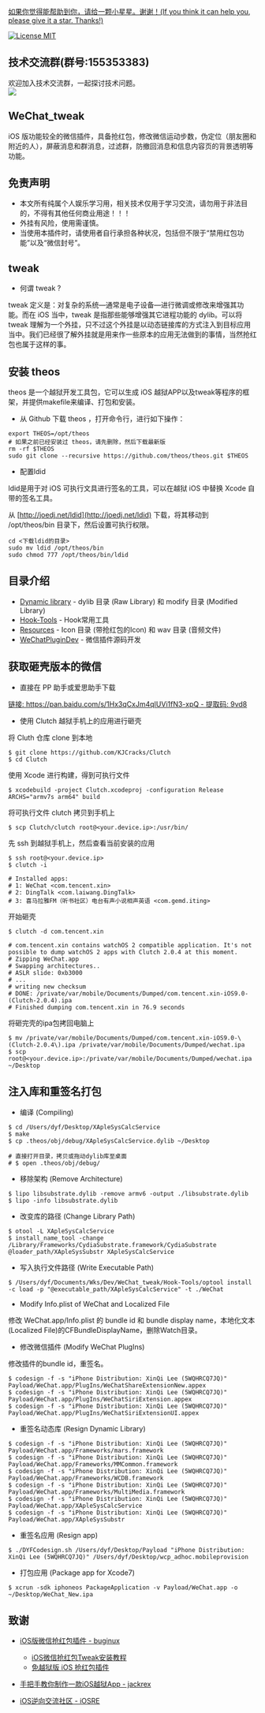 [如果你觉得能帮助到你，请给一颗小星星。谢谢！(If you think it can help you, please give it a star. Thanks!)](https://github.com/dgynfi/WeChat_tweak)

[![License MIT](https://img.shields.io/badge/license-MIT-green.svg?style=flat)](LICENSE)&nbsp;

## 技术交流群(群号:155353383) 

欢迎加入技术交流群，一起探讨技术问题。<br />
![](https://github.com/dgynfi/WeChat_tweak/raw/master/images/qq155353383.jpg)

## WeChat_tweak

 iOS 版功能较全的微信插件，具备抢红包，修改微信运动步数，伪定位（朋友圈和附近的人），屏蔽消息和群消息，过滤群，防撤回消息和信息内容页的背景透明等功能。

## 免责声明

- 本文所有纯属个人娱乐学习用，相关技术仅用于学习交流，请勿用于非法目的，不得有其他任何商业用途！！！
- 外挂有风险，使用需谨慎。
- 当使用本插件时，请使用者自行承担各种状况，包括但不限于“禁用红包功能”以及“微信封号”。

## tweak

- 何谓 tweak ?

tweak 定义是：对复杂的系统—通常是电子设备—进行微调或修改来增强其功能。而在 iOS 当中，tweak 是指那些能够增强其它进程功能的 dylib。可以将 tweak 理解为一个外挂，只不过这个外挂是以动态链接库的方式注入到目标应用当中。我们已经很了解外挂就是用来作一些原本的应用无法做到的事情，当然抢红包也属于这样的事。

## 安装 theos

theos 是一个越狱开发工具包，它可以生成 iOS 越狱APP以及tweak等程序的框架，并提供makefile来编译、打包和安装。

- 从 Github 下载 theos ，打开命令行，进行如下操作：
```
export THEOS=/opt/theos
# 如果之前已经安装过 theos，请先删除，然后下载最新版
rm -rf $THEOS
sudo git clone --recursive https://github.com/theos/theos.git $THEOS
```

- 配置ldid

ldid是用于对 iOS 可执行文具进行签名的工具，可以在越狱 iOS 中替换 Xcode 自带的签名工具。

从 [http://joedj.net/ldid](http://joedj.net/ldid) 下载，将其移动到 /opt/theos/bin 目录下，然后设置可执行权限。
```
cd <下载ldid的目录>
sudo mv ldid /opt/theos/bin
sudo chmod 777 /opt/theos/bin/ldid
```

## 目录介绍

- [Dynamic library](Dynamic%20library) - dylib 目录 (Raw Library) 和 modify 目录 (Modified Library)
- [Hook-Tools](Hook-Tools) - Hook常用工具
- [Resources](Resources) - Icon 目录 (带抢红包的Icon) 和 wav 目录 (音频文件)
- [WeChatPluginDev](WeChatPluginDev) - 微信插件源码开发

## 获取砸壳版本的微信

- 直接在 PP 助手或爱思助手下载

[链接: https://pan.baidu.com/s/1Hx3qCxJm4qIUVi1fN3-xpQ - 提取码: 9vd8](https://pan.baidu.com/s/1Hx3qCxJm4qIUVi1fN3-xpQ)

- 使用 Clutch 越狱手机上的应用进行砸壳

将 Cluth 仓库 clone 到本地
```
$ git clone https://github.com/KJCracks/Clutch
$ cd Clutch
```

使用 Xcode 进行构建，得到可执行文件
```
$ xcodebuild -project Clutch.xcodeproj -configuration Release ARCHS="armv7s arm64" build
```

将可执行文件 clutch 拷贝到手机上
```
$ scp Clutch/clutch root@<your.device.ip>:/usr/bin/
```

先 ssh 到越狱手机上，然后查看当前安装的应用
```
$ ssh root@<your.device.ip>
$ clutch -i

# Installed apps:
# 1: WeChat <com.tencent.xin>
# 2: DingTalk <com.laiwang.DingTalk>
# 3: 喜马拉雅FM（听书社区）电台有声小说相声英语 <com.gemd.iting>
```

开始砸壳
```
$ clutch -d com.tencent.xin

# com.tencent.xin contains watchOS 2 compatible application. It's not possible to dump watchOS 2 apps with Clutch 2.0.4 at this moment.
# Zipping WeChat.app
# Swapping architectures..
# ASLR slide: 0xb3000
# ...
# writing new checksum
# DONE: /private/var/mobile/Documents/Dumped/com.tencent.xin-iOS9.0-(Clutch-2.0.4).ipa
# Finished dumping com.tencent.xin in 76.9 seconds
```

将砸完壳的ipa包拷回电脑上
```
$ mv /private/var/mobile/Documents/Dumped/com.tencent.xin-iOS9.0-\(Clutch-2.0.4\).ipa /private/var/mobile/Documents/Dumped/wechat.ipa
$ scp root@<your.device.ip>:/private/var/mobile/Documents/Dumped/wechat.ipa ~/Desktop
```

## 注入库和重签名打包

- 编译 (Compiling)

```
$ cd /Users/dyf/Desktop/XApleSysCalcService
$ make
$ cp .theos/obj/debug/XApleSysCalcService.dylib ~/Desktop 

# 直接打开目录，拷贝或拖动dylib库至桌面
# $ open .theos/obj/debug/
```

- 移除架构 (Remove Architecture) 

```
$ lipo libsubstrate.dylib -remove armv6 -output ./libsubstrate.dylib
$ lipo -info libsubstrate.dylib
```

- 改变库的路径 (Change Library Path)

```
$ otool -L XApleSysCalcService
$ install_name_tool -change /Library/Frameworks/CydiaSubstrate.framework/CydiaSubstrate @loader_path/XApleSysSubstr XApleSysCalcService 
```

- 写入执行文件路径 (Write Executable Path)

```
$ /Users/dyf/Documents/Wks/Dev/WeChat_tweak/Hook-Tools/optool install -c load -p "@executable_path/XApleSysCalcService" -t ./WeChat
```

- Modify Info.plist of WeChat and Localized File

修改 WeChat.app/Info.plist 的 bundle id 和 bundle display name，本地化文本(Localized File)的CFBundleDisplayName，删除Watch目录。
 
- 修改微信插件 (Modify WeChat PlugIns)

修改插件的bundle id，重签名。

```
$ codesign -f -s "iPhone Distribution: XinQi Lee (5WQHRCQ7JQ)" Payload/WeChat.app/PlugIns/WeChatShareExtensionNew.appex
$ codesign -f -s "iPhone Distribution: XinQi Lee (5WQHRCQ7JQ)" Payload/WeChat.app/PlugIns/WeChatSiriExtension.appex
$ codesign -f -s "iPhone Distribution: XinQi Lee (5WQHRCQ7JQ)" Payload/WeChat.app/PlugIns/WeChatSiriExtensionUI.appex
```

- 重签名动态库 (Resign Dynamic Library)

```
$ codesign -f -s "iPhone Distribution: XinQi Lee (5WQHRCQ7JQ)" Payload/WeChat.app/Frameworks/mars.framework
$ codesign -f -s "iPhone Distribution: XinQi Lee (5WQHRCQ7JQ)" Payload/WeChat.app/Frameworks/MMCommon.framework
$ codesign -f -s "iPhone Distribution: XinQi Lee (5WQHRCQ7JQ)" Payload/WeChat.app/Frameworks/WCDB.framework
$ codesign -f -s "iPhone Distribution: XinQi Lee (5WQHRCQ7JQ)" Payload/WeChat.app/Frameworks/MultiMedia.framework
$ codesign -f -s "iPhone Distribution: XinQi Lee (5WQHRCQ7JQ)" Payload/WeChat.app/XApleSysCalcService 
$ codesign -f -s "iPhone Distribution: XinQi Lee (5WQHRCQ7JQ)" Payload/WeChat.app/XApleSysSubstr
```

- 重签名应用 (Resign app)

```
$ ./DYFCodesign.sh /Users/dyf/Desktop/Payload "iPhone Distribution: XinQi Lee (5WQHRCQ7JQ)" /Users/dyf/Desktop/wcp_adhoc.mobileprovision
```

- 打包应用 (Package app for Xcode7)

```
$ xcrun -sdk iphoneos PackageApplication -v Payload/WeChat.app -o ~/Desktop/WeChat_New.ipa
```

## 致谢

- [iOS版微信抢红包插件 - buginux](https://github.com/buginux/WeChatRedEnvelop)
    - [iOS微信抢红包Tweak安装教程](http://www.swiftyper.com/2016/01/25/ios-tweak-install-guide/)
    - [免越狱版 iOS 抢红包插件](http://www.swiftyper.com/2016/12/26/wechat-redenvelop-tweak-for-non-jailbroken-iphone/)
    
- [手把手教你制作一款iOS越狱App - jackrex](https://github.com/jackrex/FakeWeChatLoc)

- [iOS逆向交流社区 -  iOSRE](http://bbs.iosre.com)
